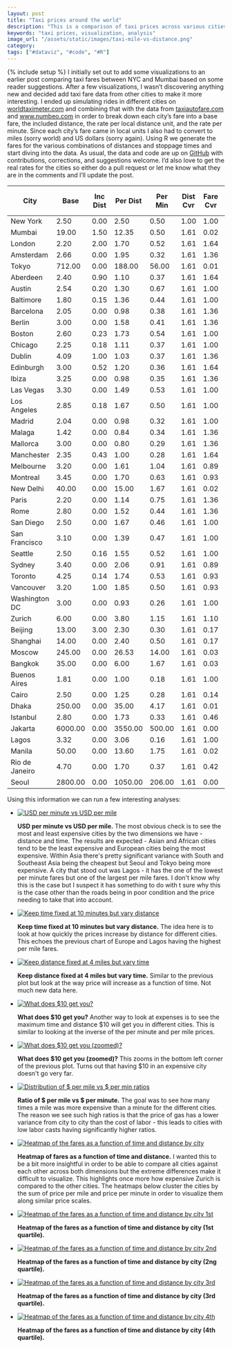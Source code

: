 ```yaml
---
layout: post
title: "Taxi prices around the world"
description: "This is a comparison of taxi prices across various cities. I've included a few visualizations showing the magnitude of the differences"
keywords: "taxi prices, visualization, analysis"
image_url: "/assets/static/images/taxi-mile-vs-distance.png"
category:
tags: ["#dataviz", "#code", "#R"]
---
```

{% include setup %}
I initially set out to add some visualizations to an earlier post comparing taxi fares between NYC and Mumbai based on some reader suggestions. After a few visualizations, I wasn’t discovering anything new and decided add taxi fare data from other cities to make it more interesting. I ended up simulating rides in different cities on <a href="http://www.worldtaximeter.com" target="_blank" rel="nofollow">worldtaximeter.com</a> and combining that with the data from <a href="http://www.taxiautofare.com" target="_blank" rel="nofollow">taxiautofare.com</a> and <a href="http://www.numbeo.com/taxi-fare/" targt="_blank">www.numbeo.com</a> in order to break down each city’s fare into a base fare, the included distance, the rate per local distance unit, and the rate per minute. Since each city’s fare came in local units I also had to convert to miles (sorry world) and US dollars (sorry again). Using R we generate the fares for the various combinations of distances and stoppage times and start diving into the data. As usual, the data and code are up on <a href="https://github.com/dangoldin/taxi-pricing" target="_blank">GitHub</a> with contributions, corrections, and suggestions welcome. I’d also love to get the real rates for the cities so either do a pull request or let me know what they are in the comments and I’ll update the post.

<table class="table"><thead><tr><th>City</th><th>Base</th><th>Inc Dist</th><th>Per Dist</th><th>Per Min</th><th>Dist Cvr</th><th>Fare Cvr</th><th>$ Base</th><th>$ per Mile</th><th>$ per Min</th><th>Ratio</th><th>$ per Hr</th></tr></thead><tbody><tr><td>New York</td><td>2.50</td><td>0.00</td><td>2.50</td><td>0.50</td><td>1.00</td><td>1.00</td><td>2.50</td><td>2.50</td><td>0.50</td><td>5.00</td><td>30.00</td></tr><tr><td>Mumbai</td><td>19.00</td><td>1.50</td><td>12.35</td><td>0.50</td><td>1.61</td><td>0.02</td><td>0.32</td><td>0.33</td><td>0.01</td><td>39.77</td><td>0.50</td></tr><tr><td>London</td><td>2.20</td><td>2.00</td><td>1.70</td><td>0.52</td><td>1.61</td><td>1.64</td><td>3.61</td><td>4.49</td><td>0.85</td><td>5.31</td><td>50.71</td></tr><tr><td>Amsterdam</td><td>2.66</td><td>0.00</td><td>1.95</td><td>0.32</td><td>1.61</td><td>1.36</td><td>3.62</td><td>4.27</td><td>0.44</td><td>9.81</td><td>26.11</td></tr><tr><td>Tokyo</td><td>712.00</td><td>0.00</td><td>188.00</td><td>56.00</td><td>1.61</td><td>0.01</td><td>6.84</td><td>2.91</td><td>0.54</td><td>5.41</td><td>32.26</td></tr><tr><td>Aberdeen</td><td>2.40</td><td>0.90</td><td>1.10</td><td>0.37</td><td>1.61</td><td>1.64</td><td>3.94</td><td>2.90</td><td>0.61</td><td>4.79</td><td>36.41</td></tr><tr><td>Austin</td><td>2.54</td><td>0.20</td><td>1.30</td><td>0.67</td><td>1.61</td><td>1.00</td><td>2.54</td><td>2.09</td><td>0.67</td><td>3.12</td><td>40.20</td></tr><tr><td>Baltimore</td><td>1.80</td><td>0.15</td><td>1.36</td><td>0.44</td><td>1.61</td><td>1.00</td><td>1.80</td><td>2.19</td><td>0.44</td><td>4.98</td><td>26.40</td></tr><tr><td>Barcelona</td><td>2.05</td><td>0.00</td><td>0.98</td><td>0.38</td><td>1.61</td><td>1.36</td><td>2.79</td><td>2.15</td><td>0.52</td><td>4.15</td><td>31.01</td></tr><tr><td>Berlin</td><td>3.00</td><td>0.00</td><td>1.58</td><td>0.41</td><td>1.61</td><td>1.36</td><td>4.08</td><td>3.46</td><td>0.56</td><td>6.20</td><td>33.46</td></tr><tr><td>Boston</td><td>2.60</td><td>0.23</td><td>1.73</td><td>0.54</td><td>1.61</td><td>1.00</td><td>2.60</td><td>2.79</td><td>0.54</td><td>5.16</td><td>32.40</td></tr><tr><td>Chicago</td><td>2.25</td><td>0.18</td><td>1.11</td><td>0.37</td><td>1.61</td><td>1.00</td><td>2.25</td><td>1.79</td><td>0.37</td><td>4.83</td><td>22.20</td></tr><tr><td>Dublin</td><td>4.09</td><td>1.00</td><td>1.03</td><td>0.37</td><td>1.61</td><td>1.36</td><td>5.56</td><td>2.26</td><td>0.50</td><td>4.48</td><td>30.19</td></tr><tr><td>Edinburgh</td><td>3.00</td><td>0.52</td><td>1.20</td><td>0.36</td><td>1.61</td><td>1.64</td><td>4.92</td><td>3.17</td><td>0.59</td><td>5.41</td><td>35.13</td></tr><tr><td>Ibiza</td><td>3.25</td><td>0.00</td><td>0.98</td><td>0.35</td><td>1.61</td><td>1.36</td><td>4.42</td><td>2.15</td><td>0.48</td><td>4.51</td><td>28.56</td></tr><tr><td>Las Vegas</td><td>3.30</td><td>0.00</td><td>1.49</td><td>0.53</td><td>1.61</td><td>1.00</td><td>3.30</td><td>2.40</td><td>0.53</td><td>4.53</td><td>31.80</td></tr><tr><td>Los Angeles</td><td>2.85</td><td>0.18</td><td>1.67</td><td>0.50</td><td>1.61</td><td>1.00</td><td>2.85</td><td>2.69</td><td>0.50</td><td>5.38</td><td>30.00</td></tr><tr><td>Madrid</td><td>2.04</td><td>0.00</td><td>0.98</td><td>0.32</td><td>1.61</td><td>1.00</td><td>2.04</td><td>1.58</td><td>0.32</td><td>4.93</td><td>19.20</td></tr><tr><td>Malaga</td><td>1.42</td><td>0.00</td><td>0.84</td><td>0.34</td><td>1.61</td><td>1.36</td><td>1.93</td><td>1.84</td><td>0.46</td><td>3.98</td><td>27.74</td></tr><tr><td>Mallorca</td><td>3.00</td><td>0.00</td><td>0.80</td><td>0.29</td><td>1.61</td><td>1.36</td><td>4.08</td><td>1.75</td><td>0.39</td><td>4.44</td><td>23.66</td></tr><tr><td>Manchester</td><td>2.35</td><td>0.43</td><td>1.00</td><td>0.28</td><td>1.61</td><td>1.64</td><td>3.85</td><td>2.64</td><td>0.46</td><td>5.75</td><td>27.55</td></tr><tr><td>Melbourne</td><td>3.20</td><td>0.00</td><td>1.61</td><td>1.04</td><td>1.61</td><td>0.89</td><td>2.85</td><td>2.31</td><td>0.93</td><td>2.49</td><td>55.54</td></tr><tr><td>Montreal</td><td>3.45</td><td>0.00</td><td>1.70</td><td>0.63</td><td>1.61</td><td>0.93</td><td>3.21</td><td>2.55</td><td>0.59</td><td>4.34</td><td>35.15</td></tr><tr><td>New Delhi</td><td>40.00</td><td>0.00</td><td>15.00</td><td>1.67</td><td>1.61</td><td>0.02</td><td>0.67</td><td>0.40</td><td>0.03</td><td>14.46</td><td>1.67</td></tr><tr><td>Paris</td><td>2.20</td><td>0.00</td><td>1.14</td><td>0.75</td><td>1.61</td><td>1.36</td><td>2.99</td><td>2.50</td><td>1.02</td><td>2.45</td><td>61.20</td></tr><tr><td>Rome</td><td>2.80</td><td>0.00</td><td>1.52</td><td>0.44</td><td>1.61</td><td>1.36</td><td>3.81</td><td>3.33</td><td>0.60</td><td>5.56</td><td>35.90</td></tr><tr><td>San Diego</td><td>2.50</td><td>0.00</td><td>1.67</td><td>0.46</td><td>1.61</td><td>1.00</td><td>2.50</td><td>2.69</td><td>0.46</td><td>5.85</td><td>27.60</td></tr><tr><td>San Francisco</td><td>3.10</td><td>0.00</td><td>1.39</td><td>0.47</td><td>1.61</td><td>1.00</td><td>3.10</td><td>2.24</td><td>0.47</td><td>4.76</td><td>28.20</td></tr><tr><td>Seattle</td><td>2.50</td><td>0.16</td><td>1.55</td><td>0.52</td><td>1.61</td><td>1.00</td><td>2.50</td><td>2.50</td><td>0.52</td><td>4.80</td><td>31.20</td></tr><tr><td>Sydney</td><td>3.40</td><td>0.00</td><td>2.06</td><td>0.91</td><td>1.61</td><td>0.89</td><td>3.03</td><td>2.95</td><td>0.81</td><td>3.64</td><td>48.59</td></tr><tr><td>Toronto</td><td>4.25</td><td>0.14</td><td>1.74</td><td>0.53</td><td>1.61</td><td>0.93</td><td>3.95</td><td>2.61</td><td>0.49</td><td>5.29</td><td>29.57</td></tr><tr><td>Vancouver</td><td>3.20</td><td>1.00</td><td>1.85</td><td>0.50</td><td>1.61</td><td>0.93</td><td>2.98</td><td>2.77</td><td>0.47</td><td>5.96</td><td>27.90</td></tr><tr><td>Washington DC</td><td>3.00</td><td>0.00</td><td>0.93</td><td>0.26</td><td>1.61</td><td>1.00</td><td>3.00</td><td>1.50</td><td>0.26</td><td>5.76</td><td>15.60</td></tr><tr><td>Zurich</td><td>6.00</td><td>0.00</td><td>3.80</td><td>1.15</td><td>1.61</td><td>1.10</td><td>6.60</td><td>6.73</td><td>1.27</td><td>5.32</td><td>75.90</td></tr><tr><td>Beijing</td><td>13.00</td><td>3.00</td><td>2.30</td><td>0.30</td><td>1.61</td><td>0.17</td><td>2.21</td><td>0.63</td><td>0.05</td><td>12.34</td><td>3.06</td></tr><tr><td>Shanghai</td><td>14.00</td><td>0.00</td><td>2.40</td><td>0.50</td><td>1.61</td><td>0.17</td><td>2.38</td><td>0.66</td><td>0.09</td><td>7.73</td><td>5.10</td></tr><tr><td>Moscow</td><td>245.00</td><td>0.00</td><td>26.53</td><td>14.00</td><td>1.61</td><td>0.03</td><td>7.35</td><td>1.28</td><td>0.42</td><td>3.05</td><td>25.20</td></tr><tr><td>Bangkok</td><td>35.00</td><td>0.00</td><td>6.00</td><td>1.67</td><td>1.61</td><td>0.03</td><td>1.05</td><td>0.29</td><td>0.05</td><td>5.78</td><td>3.01</td></tr><tr><td>Buenos Aires</td><td>1.81</td><td>0.00</td><td>1.00</td><td>0.18</td><td>1.61</td><td>1.00</td><td>1.81</td><td>1.61</td><td>0.18</td><td>9.20</td><td>10.50</td></tr><tr><td>Cairo</td><td>2.50</td><td>0.00</td><td>1.25</td><td>0.28</td><td>1.61</td><td>0.14</td><td>0.35</td><td>0.28</td><td>0.04</td><td>7.19</td><td>2.35</td></tr><tr><td>Dhaka</td><td>250.00</td><td>0.00</td><td>35.00</td><td>4.17</td><td>1.61</td><td>0.01</td><td>3.25</td><td>0.73</td><td>0.05</td><td>13.51</td><td>3.25</td></tr><tr><td>Istanbul</td><td>2.80</td><td>0.00</td><td>1.73</td><td>0.33</td><td>1.61</td><td>0.46</td><td>1.29</td><td>1.28</td><td>0.15</td><td>8.44</td><td>9.11</td></tr><tr><td>Jakarta</td><td>6000.00</td><td>0.00</td><td>3550.00</td><td>500.00</td><td>1.61</td><td>0.00</td><td>0.49</td><td>0.47</td><td>0.04</td><td>11.43</td><td>2.46</td></tr><tr><td>Lagos</td><td>3.32</td><td>0.00</td><td>3.06</td><td>0.16</td><td>1.61</td><td>1.00</td><td>3.32</td><td>4.93</td><td>0.16</td><td>31.58</td><td>9.36</td></tr><tr><td>Manila</td><td>50.00</td><td>0.00</td><td>13.60</td><td>1.75</td><td>1.61</td><td>0.02</td><td>1.10</td><td>0.48</td><td>0.04</td><td>12.51</td><td>2.31</td></tr><tr><td>Rio de Janeiro</td><td>4.70</td><td>0.00</td><td>1.70</td><td>0.37</td><td>1.61</td><td>0.42</td><td>1.97</td><td>1.15</td><td>0.16</td><td>7.38</td><td>9.35</td></tr><tr><td>Seoul</td><td>2800.00</td><td>0.00</td><td>1050.00</td><td>206.00</td><td>1.61</td><td>0.00</td><td>2.63</td><td>1.59</td><td>0.19</td><td>8.21</td><td>11.62</td></tr></tbody></table>

Using this information we can run a few interesting analyses:

<ul class="thumbnails">
  <li>
    <div class="thumbnail">
      <a href="{{ IMG_PATH }}taxi-mile-vs-distance.png">
        <img src="{{ IMG_PATH }}taxi-mile-vs-distance.png" alt="USD per minute vs USD per mile">
      </a>
      <p>
        <strong>USD per minute vs USD per mile.</strong> The most obvious check is to see the most and least expensive cities by the two dimensions we have - distance and time. The results are expected - Asian and African cities tend to be the least expensive and European cities being the most expensive. Within Asia there's pretty significant variance with South and Southeast Asia being the cheapest but Seoul and Tokyo being more expensive. A city that stood out was Lagos - it has the one of the lowest per minute fares but one of the largest per mile fares. I don't know why this is the case but I suspect it has something to do with t sure why this is the case other than the roads being in poor condition and the price needing to take that into account.
      </p>
    </div>
  </li>

  <li>
    <div class="thumbnail">
      <a href="{{ IMG_PATH }}taxi-fixed-time-10.png">
        <img src="{{ IMG_PATH }}taxi-fixed-time-10.png" alt="Keep time fixed at 10 minutes but vary distance">
      </a>
      <p>
        <strong>Keep time fixed at 10 minutes but vary distance.</strong> The idea here is to look at how quickly the prices increase by distance for different cities. This echoes the previous chart of Europe and Lagos having the highest per mile fares.
      </p>
    </div>
  </li>

  <li>
    <div class="thumbnail">
      <a href="{{ IMG_PATH }}taxi-fixed-distance-4.png">
        <img src="{{ IMG_PATH }}taxi-fixed-distance-4.png" alt="Keep distance fixed at 4 miles but vary time">
      </a>
      <p>
        <strong>Keep distance fixed at 4 miles but vary time.</strong> Similar to the previous plot but look at the way price will increase as a function of time. Not much new data here.
      </p>
    </div>
  </li>

  <li>
    <div class="thumbnail">
      <a href="{{ IMG_PATH }}taxi-max-miles-max-minutes.png">
        <img src="{{ IMG_PATH }}taxi-max-miles-max-minutes.png" alt="What does $10 get you?">
      </a>
      <p>
        <strong>What does $10 get you?</strong> Another way to look at expenses is to see the maximum time and distance $10 will get you in different cities. This is similar to looking at the inverse of the per minute and per mile prices.
      </p>
    </div>
  </li>

  <li>
    <div class="thumbnail">
      <a href="{{ IMG_PATH }}taxi-max-miles-max-minutes-zoom.png">
        <img src="{{ IMG_PATH }}taxi-max-miles-max-minutes-zoom.png" alt="What does $10 get you (zoomed)?">
      </a>
      <p>
        <strong>What does $10 get you (zoomed)?</strong> This zooms in the bottom left corner of the previous plot. Turns out that having $10 in an expensive city doesn't go very far.
      </p>
    </div>
  </li>

  <li>
    <div class="thumbnail">
      <a href="{{ IMG_PATH }}taxi-mile-min-ratios.png">
        <img src="{{ IMG_PATH }}taxi-mile-min-ratios.png" alt="Distribution of $ per mile vs $ per min ratios">
      </a>
      <p>
        <strong>Ratio of $ per mile vs $ per minute.</strong> The goal was to see how many times a mile was more expensive than a minute for the different cities. The reason we see such high ratios is that the price of gas has a lower variance from city to city than the cost of labor - this leads to cities with low labor casts having significantly higher ratios.
      </p>
    </div>
  </li>

  <li>
    <div class="thumbnail">
      <a href="{{ IMG_PATH }}taxi-heatmap-fares.png">
        <img src="{{ IMG_PATH }}taxi-heatmap-fares.png" alt="Heatmap of the fares as a function of time and distance by city">
      </a>
      <p>
        <strong>Heatmap of fares as a function of time and distance.</strong> I wanted this to be a bit more insightful in order to be able to compare all cities against each other across both dimensions but the extreme differences make it difficult to visualize. This highlights once more how expensive Zurich is compared to the other cities. The heatmaps below cluster the cities by the sum of price per mile and price per minute in order to visualize them along similar price scales.
      </p>
    </div>
  </li>

  <li>
    <div class="thumbnail">
      <a href="{{ IMG_PATH }}taxi-heatmap-fares-0.png">
        <img src="{{ IMG_PATH }}taxi-heatmap-fares-0.png" alt="Heatmap of the fares as a function of time and distance by city 1st">
      </a>
      <p>
        <strong>Heatmap of the fares as a function of time and distance by city (1st quartile).</strong>
      </p>
    </div>
  </li>

  <li>
    <div class="thumbnail">
      <a href="{{ IMG_PATH }}taxi-heatmap-fares-1.png">
        <img src="{{ IMG_PATH }}taxi-heatmap-fares-1.png" alt="Heatmap of the fares as a function of time and distance by city 2nd">
      </a>
      <p>
        <strong>Heatmap of the fares as a function of time and distance by city (2ng quartile).</strong>
      </p>
    </div>
  </li>

  <li>
    <div class="thumbnail">
      <a href="{{ IMG_PATH }}taxi-heatmap-fares-2.png">
        <img src="{{ IMG_PATH }}taxi-heatmap-fares-2.png" alt="Heatmap of the fares as a function of time and distance by city 3rd">
      </a>
      <p>
        <strong>Heatmap of the fares as a function of time and distance by city (3rd quartile).</strong>
      </p>
    </div>
  </li>

  <li>
    <div class="thumbnail">
      <a href="{{ IMG_PATH }}taxi-heatmap-fares-3.png">
        <img src="{{ IMG_PATH }}taxi-heatmap-fares-3.png" alt="Heatmap of the fares as a function of time and distance by city 4th">
      </a>
      <p>
        <strong>Heatmap of the fares as a function of time and distance by city (4th quartile).</strong>
      </p>
    </div>
  </li>
</ul>